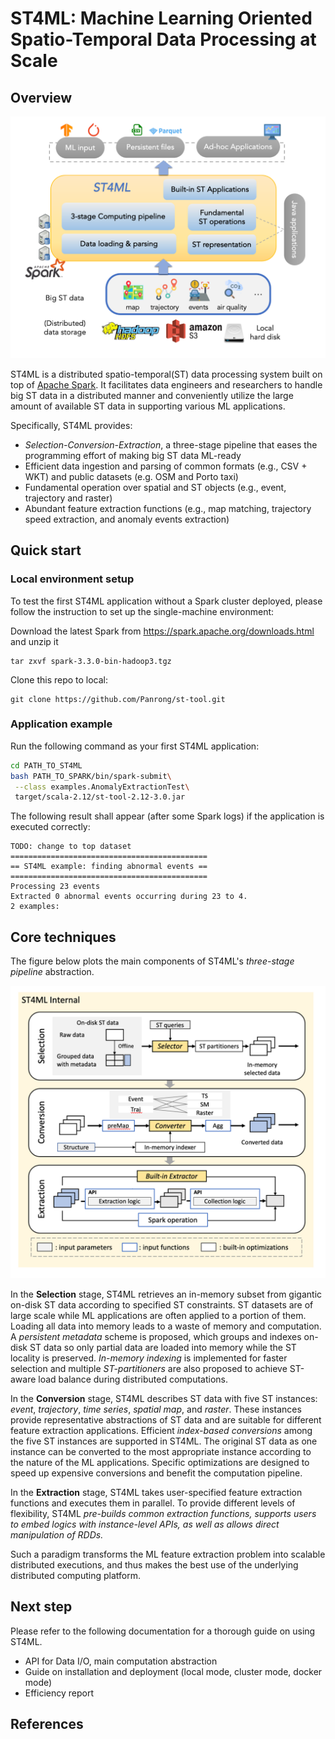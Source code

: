 # ST4ML: Machine Learning Oriented Spatio-Temporal Data Processing at Scale

## Overview

![Overview of ST4ML](docs/overview.png)

ST4ML is a distributed spatio-temporal(ST) data processing
system built on top of [Apache Spark][spark]. It facilitates data engineers and researchers to handle 
big ST data in a distributed manner and conveniently utilize the large amount of available ST data in supporting various ML applications.

Specifically, ST4ML provides:
- _Selection-Conversion-Extraction_, a three-stage pipeline that eases the programming effort of making big ST data ML-ready
- Efficient data ingestion and parsing of common formats (e.g., CSV + WKT) and public datasets (e.g. OSM and Porto taxi)
- Fundamental operation over spatial and ST objects (e.g., event, trajectory and raster)
- Abundant feature extraction functions (e.g., map matching, trajectory speed extraction, and anomaly events extraction)

## Quick start
### Local environment setup
To test the first ST4ML application without a Spark cluster deployed, please follow the instruction to set 
up the single-machine environment:

Download the latest Spark from https://spark.apache.org/downloads.html and unzip it
```aidl
tar zxvf spark-3.3.0-bin-hadoop3.tgz 
```

Clone this repo to local:
```
git clone https://github.com/Panrong/st-tool.git
```

### Application example
Run the following command as your first ST4ML application:
```bash
cd PATH_TO_ST4ML
bash PATH_TO_SPARK/bin/spark-submit\
 --class examples.AnomalyExtractionTest\
 target/scala-2.12/st-tool-2.12-3.0.jar
```

The following result shall appear (after some Spark logs) if the application is executed correctly:
```
TODO: change to top dataset
============================================
== ST4ML example: finding abnormal events ==
============================================
Processing 23 events
Extracted 0 abnormal events occurring during 23 to 4.
2 examples: 
```
## Core techniques
The figure below plots the main components of ST4ML's _three-stage pipeline_ abstraction.

![Core techniques](docs/st4ml-internal.png?raw=true "Three-stage pipeline")


In the **Selection** stage, ST4ML retrieves an in-memory subset from gigantic 
on-disk ST data according to specified ST constraints. 
ST datasets are of large scale while ML applications are often applied to a portion 
of them. Loading all data into memory leads to a waste of memory and computation. 
A _persistent metadata_ scheme is proposed, which groups and indexes on-disk 
ST data so only partial data are loaded into memory while the ST locality is 
preserved. _In-memory indexing_ is implemented for faster selection 
and multiple _ST-partitioners_ are also proposed to achieve ST-aware load balance 
during distributed computations. 

In the **Conversion** stage, ST4ML describes ST data with five ST instances: 
_event_, _trajectory_, _time series_, _spatial map_, and _raster_. 
These instances provide representative abstractions of ST data and are suitable 
for different feature extraction applications. 
Efficient _index-based conversions_ among the five ST instances are supported in ST4ML. 
The original ST data as one instance can be converted to the most appropriate 
instance according to the nature of the ML applications. 
Specific optimizations are designed to speed up expensive conversions and benefit 
the computation pipeline. 

In the **Extraction** stage, ST4ML takes user-specified feature extraction 
functions and executes them in parallel. To provide different levels of 
flexibility, ST4ML _pre-builds common extraction functions, supports users to 
embed logics with instance-level APIs, as well as allows direct manipulation of RDDs._ 

Such a paradigm transforms the ML feature extraction problem into scalable 
distributed executions, and thus makes the best use of the underlying distributed computing platform.


## Next step
Please refer to the following documentation for a thorough guide on using ST4ML.

- API for Data I/O, main computation abstraction
- Guide on installation and deployment (local mode, cluster mode, docker mode)
- Efficiency report

## References







[spark]: https://spark.apache.org/